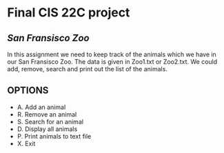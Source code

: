 # Final CIS 22C project 
## _San Fransisco Zoo_
In this assignment we need to keep track of the animals which we have in our San Fransisco Zoo. The data is given in Zoo1.txt or Zoo2.txt. We could add, remove, search and print out the list of the animals.
## OPTIONS 

- A. Add an animal
- R. Remove an animal 
- S. Search for an animal 
- D. Display all animals 
- P. Print animals to text file
- X. Exit
